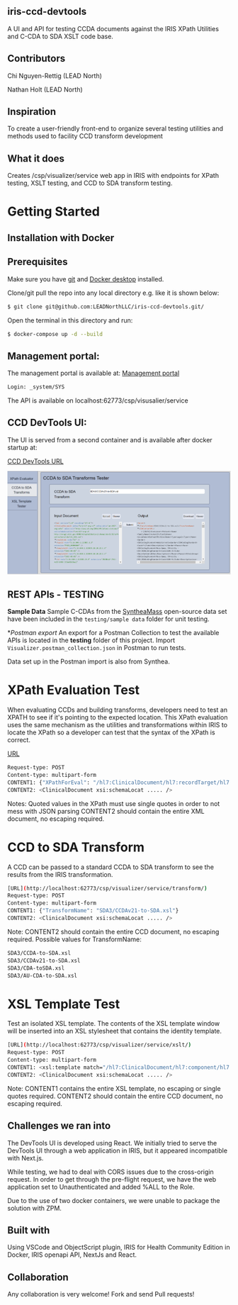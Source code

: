 ## iris-ccd-devtools

A UI and API for testing CCDA documents against the IRIS XPath Utilities and C-CDA to SDA XSLT code base. 

## Contributors

Chi Nguyen-Rettig (LEAD North)

Nathan Holt (LEAD North)

## Inspiration
To create a user-friendly front-end to organize several testing utilities and methods used to facility CCD transform development

## What it does
Creates /csp/visualizer/service web app in IRIS with endpoints for XPath testing, XSLT testing, and CCD to SDA transform testing. 

<!--
It uses [swagger-ui](https://openexchange.intersystems.com/package/iris-web-swagger-ui) module to provide documentation and test environment for API.
-->

# Getting Started

## Installation with Docker 

## Prerequisites
Make sure you have [git](https://git-scm.com/book/en/v2/Getting-Started-Installing-Git) and [Docker desktop](https://www.docker.com/products/docker-desktop) installed.


Clone/git pull the repo into any local directory e.g. like it is shown below:

```bash
$ git clone git@github.com:LEADNorthLLC/iris-ccd-devtools.git/
```

Open the terminal in this directory and run:

```bash
$ docker-compose up -d --build
```

## Management portal: 

The management portal is available at: 
[Management portal](http://localhost:62773/csp/sys/UtilHome.csp)

```bash
Login: _system/SYS
```
The API is available on localhost:62773/csp/visusalier/service


## CCD DevTools UI:

The UI is served from a second container and is available after docker startup at: 

[CCD DevTools URL](http://localhost:4000)

![CCD DevTools UI](misc/images/CCD_devtools_TransformTester.png)

## REST APIs - TESTING

**Sample Data**
Sample C-CDAs from the [SyntheaMass](https://synthea.mitre.org/downloads) open-source data set have been included in the `testing/sample data` folder for unit testing. 

**Postman export*
An export for a Postman Collection to test the available APIs is located in the **testing** folder of this project. 
Import `Visualizer.postman_collection.json` in Postman to run tests. 

Data set up in the Postman import is also from Synthea. 


# XPath Evaluation Test #
When evaluating CCDs and building transforms, developers need to test an XPATH to see if it's pointing to the expected location. This XPath evaluation uses the same mechanism as the utilities and transformations within IRIS to locate the XPath so a developer can test that the syntax of the XPath is correct. 

[URL](http://localhost:62773/csp/visualizer/service/xpath/) 

```bash
Request-type: POST
Content-type: multipart-form
CONTENT1: {"XPathForEval": "/hl7:ClinicalDocument/hl7:recordTarget/hl7:patientRole/hl7:id[1]/@root"}
CONTENT2: <ClinicalDocument xsi:schemaLocat ..... />
```

Notes: Quoted values in the XPath must use single quotes in order to not mess with JSON parsing
CONTENT2 should contain the entire XML document, no escaping required. 

# CCD to SDA Transform #
A CCD can be passed to a standard CCDA to SDA transform to see the results from the IRIS transformation. 

```bash
[URL](http://localhost:62773/csp/visualizer/service/transform/) 
Request-type: POST
Content-type: multipart-form
CONTENT1: {"TransformName": "SDA3/CCDAv21-to-SDA.xsl"}
CONTENT2: <ClinicalDocument xsi:schemaLocat ..... />
```

Note: CONTENT2 should contain the entire CCD document, no escaping required. 
Possible values for TransformName: 
```bash
SDA3/CCDA-to-SDA.xsl
SDA3/CCDAv21-to-SDA.xsl
SDA3/CDA-toSDA.xsl
SDA3/AU-CDA-to-SDA.xsl
```
# XSL Template Test
Test an isolated XSL template. The contents of the XSL template window will be inserted into an XSL stylesheet that contains the identity template.

```bash
[URL](http://localhost:62773/csp/visualizer/service/xslt/) 
Request-type: POST
Content-type: multipart-form
CONTENT1: <xsl:template match="/hl7:ClinicalDocument/hl7:component/hl7:structuredBody/hl7:component/hl7:section[hl7:templateId/@root='2.16.840.1.113883.10.20.22.2.38']"/>
CONTENT2: <ClinicalDocument xsi:schemaLocat ..... />
```
Note: CONTENT1 contains the entire XSL template, no escaping or single quotes required. CONTENT2 should contain the entire CCD document, no escaping required. 

## Challenges we ran into
The DevTools UI is developed using React. We initially tried to serve the DevTools UI through a web application in IRIS, but it appeared incompatible with Next.js.

While testing, we had to deal with CORS issues due to the cross-origin request. In order to get through the pre-flight request, we have the web application set to Unauthenticated and added %ALL to the Role. 

Due to the use of two docker containers, we were unable to package the solution with ZPM. 

## Built with
Using VSCode and ObjectScript plugin, IRIS for Health Community Edition in Docker, IRIS openapi API, NextJs and React.

## Collaboration 
Any collaboration is very welcome! Fork and send Pull requests!

## 

